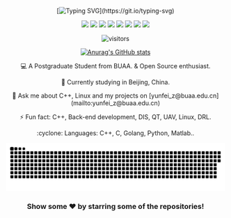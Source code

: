 
<div align="center">

[![Typing SVG](https://readme-typing-svg.herokuapp.com?font=Ubuntu&size=30&color=4815F7&center=true&lines=I'm+Yunfei+Zhang!)](https://git.io/typing-svg)





<img src="https://img.shields.io/badge/-C++-E34F26?style=flat-square&logo=C++&logoColor=white" /> <img src="https://img.shields.io/badge/-Linux-1572B6?style=flat-square&logo=Linux" /> <img src="https://img.shields.io/badge/-DIS-oringe?style=flat-square&logo=DIS" /> <img src="https://img.shields.io/badge/-Python-critical?style=flat-square&logo=DIS" /> <img src="https://img.shields.io/badge/-Matlab-success?style=flat-square&logo=DIS" /> <img src="https://img.shields.io/badge/-Docker-blueviolet?style=flat-square&logo=DIS" /> <img src="https://img.shields.io/badge/-Javascript-9cf?style=flat-square&logo=DIS" /> <img src="https://img.shields.io/badge/-Golang-E34F26?style=flat-square&logo=C++&logoColor=white" />



![visitors](https://visitor-badge.glitch.me/badge?page_id=page.id&left_color=green&right_color=red)





[![Anurag's GitHub stats](https://github-readme-stats.vercel.app/api?username=ZYunfeii&count_private=true&show_icons=true&theme=radical)](https://github.com/anuraghazra/github-readme-stats)


  <p>💻 A Postgraduate Student from BUAA. & Open Source enthusiast.</p>
  <p>🌱 Currently studying in Beijing, China.</p>
  <p>💬 Ask me about C++, Linux and my projects on [yunfei_z@buaa.edu.cn](mailto:yunfei_z@buaa.edu.cn) </p>
  <p>⚡ Fun fact: C++, Back-end development, DIS, QT, UAV, Linux, DRL.  </p>
  <p>:cyclone: Languages: C++, C, Golang, Python, Matlab.. </p>


<a href=#><img src="contributions.svg"></a>


### Show some ❤️ by starring some of the repositories!


  </div>
